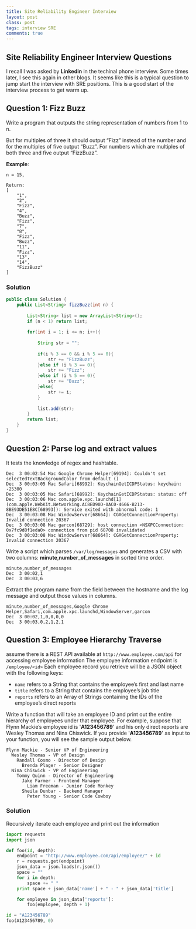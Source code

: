 ```yaml
---
title: Site Reliability Engineer Interview
layout: post
class: post
tags: interview SRE 
comments: true
---
```

## Site Reliability Engineer Interview Questions
I recall I was asked by __Linkedin__ in the techinal phone interview.
Some times later, I see this again in other blogs. It seems like this is a typical question to jump start the interview with SRE positions. 
This is a good start of the interview process to get warm up.

## Question 1: Fizz Buzz
Write a program that outputs the string representation of numbers from 1 to n.

But for multiples of three it should output “Fizz” instead of the number and for the multiples of five output “Buzz”. For numbers which are multiples of both three and five output “FizzBuzz”.

**Example**:

```
n = 15,

Return:
[
    "1",
    "2",
    "Fizz",
    "4",
    "Buzz",
    "Fizz",
    "7",
    "8",
    "Fizz",
    "Buzz",
    "11",
    "Fizz",
    "13",
    "14",
    "FizzBuzz"
]
```

### Solution 
```java
public class Solution {
    public List<String> fizzBuzz(int n) {
        
        List<String> list = new ArrayList<String>();
        if (n < 1) return list;
        
        for(int i = 1; i <= n; i++){
            
            String str = "";
            
            if(i % 3 == 0 && i % 5 == 0){
                str += "FizzBuzz";
            }else if (i % 3 == 0){
                str += "Fizz";
            }else if (i % 5 == 0){
                str += "Buzz";
            }else{
                str += i;
            }
            
            list.add(str);
        }
        return list;
    }
}
```

## Question 2: Parse log and extract values 
It tests the knowledge of regex and hashtable.

```
Dec  3 00:02:54 Mac Google Chrome Helper[69194]: Couldn't set selectedTextBackgroundColor from default ()
Dec  3 00:03:05 Mac Safari[68992]: KeychainGetICDPStatus: keychain: -25300
Dec  3 00:03:05 Mac Safari[68992]: KeychainGetICDPStatus: status: off
Dec  3 00:03:06 Mac com.apple.xpc.launchd[1] (com.apple.WebKit.Networking.AC8ED90D-0AC0-4666-B213-8BE93DE51E8C[68993]): Service exited with abnormal code: 1
Dec  3 00:03:08 Mac WindowServer[68664]: CGXGetConnectionProperty: Invalid connection 20367
Dec  3 00:03:08 Mac garcon[68729]: host connection <NSXPCConnection: 0x7fc9d8f1eda0> connection from pid 68708 invalidated
Dec  3 00:03:08 Mac WindowServer[68664]: CGXGetConnectionProperty: Invalid connection 20367
```

Write a script which parses ```/var/log/messages``` and generates a CSV with two columns: **minute**,**number_of_messages** in sorted time order.

```
minute,number_of_messages
Dec  3 00:02,1
Dec  3 00:03,6
```
Extract the program name from the field between the hostname and the log message and output those values in columns.

```
minute,number_of_messages,Google Chrome Helper,Safari,com.apple.xpc.launchd,WindowServer,garcon
Dec  3 00:02,1,0,0,0,0
Dec  3 00:03,0,2,1,2,1
```

## Question 3: Employee Hierarchy Traverse
assume there is a REST API available at ```http://www.employee.com/api``` for accessing employee information The employee information endpoint is ```/employee/<id>``` Each employee record you retrieve will be a JSON object with the following keys:

* ```name``` refers to a String that contains the employee’s first and last name
* ```title``` refers to a String that contains the employee’s job title
* ```reports``` refers to an Array of Strings containing the IDs of the employee’s direct reports

Write a function that will take an employee ID and print out the entire hierarchy of employees under that employee. For example, suppose that Flynn Mackie’s employee id is '**A123456789**' and his only direct reports are Wesley Thomas and Nina Chiswick. If you provide '**A123456789**' as input to your function, you will see the sample output below.
        
```
Flynn Mackie - Senior VP of Engineering
  Wesley Thomas - VP of Design
    Randall Cosmo - Director of Design
      Brenda Plager - Senior Designer
  Nina Chiswick - VP of Engineering
    Tommy Quinn - Director of Engineering
      Jake Farmer - Frontend Manager
        Liam Freeman - Junior Code Monkey
      Sheila Dunbar - Backend Manager
        Peter Young - Senior Code Cowboy
```

### Solution 

Recursively iterate each employee and print out the information

```python
import requests
import json

def foo(id, depth):
    endpoint = "http://www.employee.com/api/employee/" + id 
    r = requests.get(endpoint)
    json_data = json.loads(r.json()) 
    space = ""
    for i in depth:
        space += " "
    print space + json_data['name'] + " - " + json_data['title']

    for employee in json_data['reports']:
        foo(employee, depth + 1)

id = "A123456789"
foo(A123456789, 0)
```
